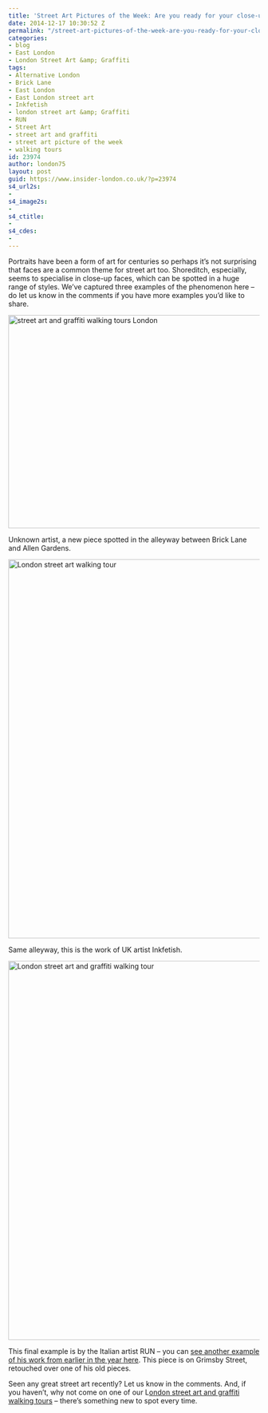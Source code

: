 ```yaml
---
title: 'Street Art Pictures of the Week: Are you ready for your close-up?'
date: 2014-12-17 10:30:52 Z
permalink: "/street-art-pictures-of-the-week-are-you-ready-for-your-close-up/"
categories:
- blog
- East London
- London Street Art &amp; Graffiti
tags:
- Alternative London
- Brick Lane
- East London
- East London street art
- Inkfetish
- london street art &amp; Graffiti
- RUN
- Street Art
- street art and graffiti
- street art picture of the week
- walking tours
id: 23974
author: london75
layout: post
guid: https://www.insider-london.co.uk/?p=23974
s4_url2s:
- 
s4_image2s:
- 
s4_ctitle:
- 
s4_cdes:
- 
---
```


Portraits have been a form of art for centuries so perhaps it&#8217;s not surprising that faces are a common theme for street art too. Shoreditch, especially, seems to specialise in close-up faces, which can be spotted in a huge range of styles. We&#8217;ve captured three examples of the phenomenon here &#8211; do let us know in the comments if you have more examples you&#8217;d like to share.

<img class="aligncenter wp-image-23976 size-full" src="/wp-content/uploads/2014/12/5_mini-1.jpg" alt="street art and graffiti walking tours London" width="569" height="427" />

Unknown artist, a new piece spotted in the alleyway between Brick Lane and Allen Gardens.

<img class="aligncenter wp-image-23977 size-full" src="/wp-content/uploads/2014/12/6_mini.jpg" alt="London street art walking tour" width="569" height="759" />

Same alleyway, this is the work of UK artist Inkfetish.

<img class="aligncenter wp-image-23978 size-full" src="/wp-content/uploads/2014/12/12b_mini.jpg" alt="London street art and graffiti walking tour" width="569" height="759" />

This final example is by the Italian artist RUN &#8211; you can [see another example of his work from earlier in the year here](/street-art-london-run-at-ram-place-fashion-market-hackney/). This piece is on Grimsby Street, retouched over one of his old pieces.

Seen any great street art recently? Let us know in the comments. And, if you haven&#8217;t, why not come on one of our L<a href="https://www.insider-london.co.uk/london-graffiti-artists-walking-tours/" target="_blank">ondon street art and graffiti walking tours</a> &#8211; there&#8217;s something new to spot every time.